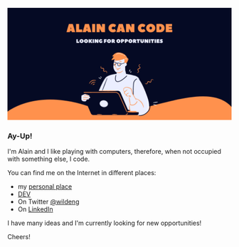 ![Alain Can Code](Alain_Can_code.png)

<!--
**wildeng/wildeng** is a ✨ _special_ ✨ repository because its `README.md` (this file) appears on your GitHub profile.

Here are some ideas to get you started:

- 🔭 I’m currently working on ...
- 🌱 I’m currently learning ...
- 👯 I’m looking to collaborate on ...
- 🤔 I’m looking for help with ...
- 💬 Ask me about ...
- 📫 How to reach me: ...
- 😄 Pronouns: ...
- ⚡ Fun fact: ...
-->
### Ay-Up!

I'm Alain and I like playing with computers, therefore, when not occupied with something else, I code.

You can find me on the Internet in different places:

* my [personal place](https://alainmauri.eu)
* [DEV](https://dev.to/wildeng)
* On Twitter [@wildeng](https://twitter.com/wildeng)
* On [LinkedIn](https://www.linkedin.com/in/alainmauri/)

I have  many ideas and I'm currently looking for new opportunities!

Cheers!
